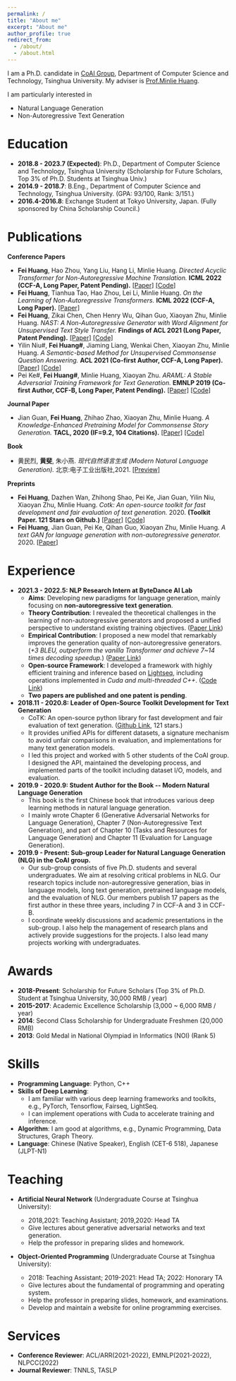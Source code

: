 ```yaml
---
permalink: /
title: "About me"
excerpt: "About me"
author_profile: true
redirect_from: 
  - /about/
  - /about.html
---
```


I am a Ph.D. candidate in [CoAI Group](http://coai.cs.tsinghua.edu.cn/), Department of Computer Science and Technology, Tsinghua University. My adviser is [Prof.Minlie Huang](http://coai.cs.tsinghua.edu.cn/hml).

I am particularly interested in

* Natural Language Generation
* Non-Autoregressive Text Generation

Education 
======

- **2018.8 - 2023.7 (Expected)**: Ph.D., Department of Computer Science and Technology, Tsinghua University (Scholarship for Future Scholars, Top 3% of Ph.D. Students at Tsinghua Univ.)
- **2014.9 - 2018.7**: B.Eng., Department of Computer Science and Technology, Tsinghua University. (GPA: 93/100, Rank: 3/151.)
- **2016.4-2016.8**: Exchange Student at Tokyo University, Japan. (Fully sponsored by China Scholarship Council.)

Publications
======

**Conference Papers**

* **Fei Huang**, Hao Zhou, Yang Liu, Hang Li, Minlie Huang. *Directed Acyclic Transformer for Non-Autoregressive Machine Translation.* **ICML 2022 (CCF-A, Long Paper, Patent Pending).** [[Paper]](https://arxiv.org/abs/2205.07459) [[Code]](https://github.com/thu-coai/DA-Transformer)
* **Fei Huang**, Tianhua Tao, Hao Zhou, Lei Li, Minlie Huang. *On the Learning of Non-Autoregressive Transformers.* **ICML 2022 (CCF-A, Long Paper).** [[Paper]](https://arxiv.org/abs/2206.05975)
* **Fei Huang**, Zikai Chen, Chen Henry Wu, Qihan Guo, Xiaoyan Zhu, Minlie Huang. *NAST: A Non-Autoregressive Generator with Word Alignment for Unsupervised Text Style Transfer.* **Findings of ACL 2021 (Long Paper, Patent Pending).** [[Paper]](https://aclanthology.org/2021.findings-acl.138/) [[Code]](https://github.com/thu-coai/NAST)
* Yilin Niu#, **Fei Huang#**, Jiaming Liang, Wenkai Chen, Xiaoyan Zhu, Minlie Huang. *A Semantic-based Method for Unsupervised Commonsense Question Answering.* **ACL 2021 (Co-first Author, CCF-A, Long Paper).** [[Paper]](https://aclanthology.org/2021.acl-long.237/) [[Code]](https://github.com/heyLinsir/Semantic-based-QA)
* Pei Ke#, **Fei Huang#**, Minlie Huang, Xiaoyan Zhu. *ARAML: A Stable Adversarial Training Framework for Text Generation.* **EMNLP 2019 (Co-first Author, CCF-B, Long Paper, Patent Pending).** [[Paper]](https://aclanthology.org/D19-1436/) [[Code]](https://github.com/kepei1106/ARAML)

**Journal Paper**

* Jian Guan, **Fei Huang**, Zhihao Zhao, Xiaoyan Zhu, Minlie Huang. *A Knowledge-Enhanced Pretraining Model for Commonsense Story Generation.* **TACL, 2020 (IF=9.2, 104 Citations).**  [[Paper]](https://aclanthology.org/2020.tacl-1.7/) [[Code]](https://github.com/JianGuanTHU/CommonsenseStoryGen)

**Book**

* 黄民烈, **黄斐**, 朱小燕. *现代自然语言生成 (Modern Natural Language Generation).* 北京:电子工业出版社,2021. [[Preview]](https://github.com/thu-coai/NLG_book)

**Preprints**

* **Fei Huang**, Dazhen Wan, Zhihong Shao, Pei Ke, Jian Guan, Yilin Niu, Xiaoyan Zhu, Minlie Huang. *Cotk: An open-source toolkit for fast development and fair evaluation of text generation.* 2020. **(Toolkit Paper. 121 Stars on Github.)** [[Paper]](https://arxiv.org/pdf/2002.00583.pdf) [[Code]](https://github.com/thu-coai/cotk)
* **Fei Huang**, Jian Guan, Pei Ke, Qihan Guo, Xiaoyan Zhu, Minlie Huang. *A text GAN for language generation with non-autoregressive generator.* 2020. [[Paper]](https://openreview.net/pdf?id=wOI9hqkvu_)

Experience
======

- **2021.3 - 2022.5: NLP Research Intern at ByteDance AI Lab**
  - **Aims**: Developing new paradigms for language generation, mainly focusing on **non-autoregressive text generation**.
  - **Theory Contribution**: I revealed the theoretical challenges in the learning of non-autoregressive generators and proposed a unified perspective to understand existing training objectives. ([Paper Link](https://arxiv.org/abs/2206.05975))
  - **Empirical Contribution**: I proposed a new model that remarkably improves the generation quality of non-autoregressive generators. (*+3 BLEU, outperform the vanilla Transformer and achieve 7~14 times decoding speedup.*)  ([Paper Link](https://arxiv.org/abs/2205.07459))
  - **Open-source Framework**: I developed a framework with highly efficient training and inference based on [Lightseq](https://github.com/bytedance/lightseq), including operations implemented in *Cuda and multi-threaded C++*. ([Code Link](https://github.com/thu-coai/DA-Transformer))
  - **Two papers are published and one patent is pending**.
- **2018.11 - 2020.8: Leader of Open-Source Toolkit Development for Text Generation**
  - CoTK: An open-source python library for fast development and fair evaluation of text generation. ([Github Link](https://github.com/thu-coai/cotk), 121 stars.)
  - It provides unified APIs for different datasets, a signature mechanism to avoid unfair comparisons in evaluation, and implementations for many text generation models.
  - I led this project and worked with 5 other students of the CoAI group. I designed the API, maintained the developing process, and implemented parts of the toolkit including dataset I/O, models, and evaluation. 
- **2019.9 - 2020.9:  Student Author for the Book -- Modern Natural Language Generation**
  - This book is the first Chinese book that introduces various deep learning methods in natural language generation.
  - I mainly wrote Chapter 6 (Generative Adversarial Networks for Language Generation), Chapter 7 (Non-Autoregressive Text Generation), and part of Chapter 10 (Tasks and Resources for Language Generation) and Chapter 11 (Evaluation for Language Generation).
- **2019.9 - Present: Sub-group Leader for Natural Language Generation (NLG) in the CoAI group.**
  - Our sub-group consists of five Ph.D. students and several undergraduates. We aim at resolving critical problems in NLG. Our research topics include non-autoregressive generation, bias in language models, long text generation, pretrained language models, and the evaluation of NLG. Our members publish 17 papers as the first author in these three years, including 7 in CCF-A and 3 in CCF-B.
  - I coordinate weekly discussions and academic presentations in the sub-group. I also help the management of research plans and actively provide suggestions for the projects. I also lead many projects working with undergraduates.

Awards
=====

* **2018-Present**: Scholarship for Future Scholars (Top 3% of Ph.D. Student at Tsinghua University, 30,000 RMB / year)
* **2015-2017**: Academic Excellence Scholarship (3,000 ~ 6,000 RMB / year)
* **2014**: Second Class Scholarship for Undergraduate Freshmen (20,000 RMB)
* **2013**: Gold Medal in National Olympiad in Informatics (NOI) (Rank 5)

Skills
=====

* **Programming Language**: Python, C++
* **Skills of Deep Learning**: 
  * I am familiar with various deep learning frameworks and toolkits, e.g., PyTorch, Tensorflow, Fairseq, LightSeq.
  * I can implement operations with Cuda to accelerate training and inference.
* **Algorithm**: I am good at algorithms, e.g., Dynamic Programming, Data Structures, Graph Theory.
* **Language**: Chinese (Native Speaker), English (CET-6 518), Japanese (JLPT-N1)

Teaching
=====

* **Artificial Neural Network** (Undergraduate Course at Tsinghua University):
	* 2018,2021: Teaching Assistant; 2019,2020: Head TA
	* Give lectures about generative adversarial networks and text generation.
	* Help the professor in preparing slides and homework. 
	
* **Object-Oriented Programming** (Undergraduate Course at Tsinghua University):
	* 2018: Teaching Assistant; 2019-2021: Head TA; 2022: Honorary TA
	* Give lectures about the fundamental of programming and operating system.
	* Help the professor in preparing slides, homework, and examinations.
	* Develop and maintain a website for online programming exercises.


Services
=====

* **Conference Reviewer**: ACL/ARR(2021-2022), EMNLP(2021-2022), NLPCC(2022)
* **Journal Reviewer**: TNNLS, TASLP


